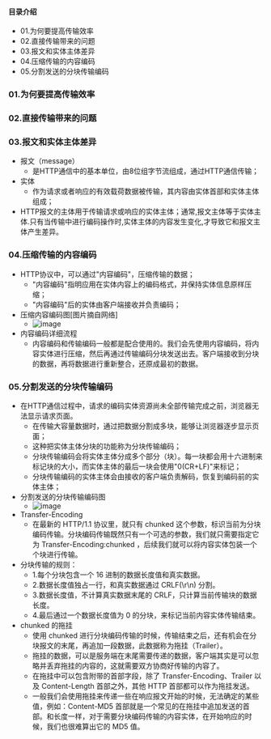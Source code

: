 #### 目录介绍
- 01.为何要提高传输效率
- 02.直接传输带来的问题
- 03.报文和实体主体差异
- 04.压缩传输的内容编码
- 05.分割发送的分块传输编码




### 01.为何要提高传输效率


### 02.直接传输带来的问题


### 03.报文和实体主体差异
- 报文（message）
    - 是HTTP通信中的基本单位，由8位组字节流组成，通过HTTP通信传输；
- 实体
    - 作为请求或者响应的有效载荷数据被传输，其内容由实体首部和实体主体组成；
- HTTP报文的主体用于传输请求或响应的实体主体；通常,报文主体等于实体主体.只有当传输中进行编码操作时,实体主体的内容发生变化,才导致它和报文主体产生差异。



### 04.压缩传输的内容编码
- HTTP协议中，可以通过"内容编码"，压缩传输的数据；
    - "内容编码"指明应用在实体内容上的编码格式，并保持实体信息原样压缩；
    - "内容编码"后的实体由客户端接收并负责编码；
- 压缩内容编码图[图片摘自网络]
    - ![image](https://upload-images.jianshu.io/upload_images/4432347-b91c0d578202a9a3.png?imageMogr2/auto-orient/strip%7CimageView2/2/w/1240)
- 内容编码详细流程
    - 内容编码和传输编码一般都是配合使用的。我们会先使用内容编码，将内容实体进行压缩，然后再通过传输编码分块发送出去。客户端接收到分块的数据，再将数据进行重新整合，还原成最初的数据。


### 05.分割发送的分块传输编码
- 在HTTP通信过程中，请求的编码实体资源尚未全部传输完成之前，浏览器无法显示请求页面。
    - 在传输大容量数据时，通过把数据分割成多块，能够让浏览器逐步显示页面；
    - 这种把实体主体分块的功能称为分块传输编码；
    - 分块传输编码会将实体主体分成多个部分（块）。每一块都会用十六进制来标记块的大小，而实体主体的最后一块会使用"0(CR+LF)"来标记；
    - 分块传输编码的实体主体会由接收的客户端负责解码，恢复到编码前的实体主体；
- 分割发送的分块传输编码图
    - ![image](https://upload-images.jianshu.io/upload_images/4432347-77670acb5bd15669.png?imageMogr2/auto-orient/strip%7CimageView2/2/w/1240)
- Transfer-Encoding 
    - 在最新的 HTTP/1.1 协议里，就只有 chunked 这个参数，标识当前为分块编码传输。分块编码传输既然只有一个可选的参数，我们就只需要指定它为 Transfer-Encoding:chunked ，后续我们就可以将内容实体包装一个个块进行传输。
- 分块传输的规则：
    - 1.每个分块包含一个 16 进制的数据长度值和真实数据。
    - 2.数据长度值独占一行，和真实数据通过 CRLF(\r\n) 分割。
    - 3.数据长度值，不计算真实数据末尾的 CRLF，只计算当前传输块的数据长度。
    - 4.最后通过一个数据长度值为 0 的分块，来标记当前内容实体传输结束。
- chunked 的拖挂
    - 使用 chunked 进行分块编码传输的时候，传输结束之后，还有机会在分块报文的末尾，再追加一段数据，此数据称为拖挂（Trailer）。
    - 拖挂的数据，可以是服务端在末尾需要传递的数据，客户端其实是可以忽略并丢弃拖挂的内容的，这就需要双方协商好传输的内容了。
    - 在拖挂中可以包含附带的首部字段，除了 Transfer-Encoding、Trailer 以及 Content-Length 首部之外，其他 HTTP 首部都可以作为拖挂发送。
    - 一般我们会使用拖挂来传递一些在响应报文开始的时候，无法确定的某些值，例如：Content-MD5 首部就是一个常见的在拖挂中追加发送的首部。和长度一样，对于需要分块编码传输的内容实体，在开始响应的时候，我们也很难算出它的 MD5 值。























